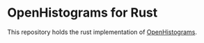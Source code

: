 # OpenHistograms for Rust

This repository holds the rust implementation of [OpenHistograms](https://openhistogram.io/).